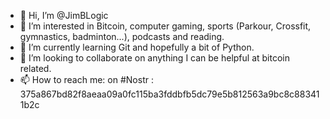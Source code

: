 - 👋 Hi, I’m @JimBLogic
- 👀 I’m interested in Bitcoin, computer gaming, sports (Parkour, Crossfit, gymnastics, badminton...), podcasts and reading.
- 🌱 I’m currently learning Git and hopefully a bit of Python.
- 💞️ I’m looking to collaborate on anything I can be helpful at bitcoin related.
- 📫 How to reach me: on #Nostr : 375a867bd82f8aeaa09a0fc115ba3fddbfb5dc79e5b812563a9bc8c883411b2c

<!---
JimBLogic/JimBLogic is a ✨ special ✨ repository because its `README.md` (this file) appears on your GitHub profile.
You can click the Preview link to take a look at your changes.
--->
